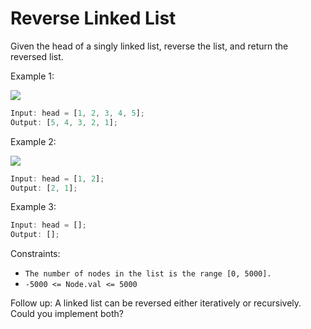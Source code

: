 # Reverse Linked List

Given the head of a singly linked list, reverse the list, and return the reversed list.

Example 1:

<img src=https://assets.leetcode.com/uploads/2021/02/19/rev1ex1.jpg />

```jsx
Input: head = [1, 2, 3, 4, 5];
Output: [5, 4, 3, 2, 1];
```

Example 2:

<img src=https://assets.leetcode.com/uploads/2021/02/19/rev1ex2.jpg />

```jsx
Input: head = [1, 2];
Output: [2, 1];
```

Example 3:

```jsx
Input: head = [];
Output: [];
```

Constraints:

- `The number of nodes in the list is the range [0, 5000].`
- `-5000 <= Node.val <= 5000`

Follow up: A linked list can be reversed either iteratively or recursively. Could you implement both?
